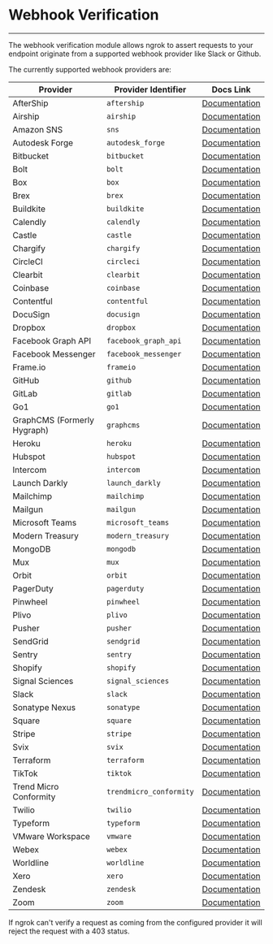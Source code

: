 # Webhook Verification
------------

The webhook verification module allows ngrok to assert requests to your endpoint originate from a supported webhook provider like Slack or Github.

The currently supported webhook providers are:

| Provider | Provider Identifier | Docs Link |
| --- | --- | --- |
| AfterShip | `aftership` | [Documentation](https://www.aftership.com/docs/aftership/95a6c99e13602-webhook-signature) |
| Airship | `airship` | [Documentation](https://support.airship.com/hc/en-us/articles/360032501831-Implementing-a-Signature-Hash-and-Validating-an-Open-Channel-Webhook) |
| Amazon SNS | `sns` | [Documentation](https://docs.aws.amazon.com/sns/latest/dg/sns-verify-signature-of-message.html) |
| Autodesk Forge | `autodesk_forge` | [Documentation](https://forge.autodesk.com/en/docs/webhooks/v1/developers_guide/basics/#secret-token) |
| Bitbucket | `bitbucket` | [Documentation](https://confluence.atlassian.com/bitbucketserver/manage-webhooks-938025878.html#Managewebhooks-webhooksecrets) |
| Bolt | `bolt` | [Documentation](https://help.bolt.com/developers/guides/webhooks/hook-verification/) |
| Box | `box` | [Documentation](https://developer.box.com/guides/webhooks/v2/signatures-v2/) |
| Brex | `brex` | [Documentation](https://developer.brex.com/docs/webhooks/) |
| Buildkite | `buildkite` | [Documentation](https://buildkite.com/docs/apis/webhooks#webhook-signature) |
| Calendly | `calendly` | [Documentation](https://calendly.stoplight.io/docs/api-docs/ZG9jOjM2MzE2MDM4-webhook-signatures#verifying-signatures) |
| Castle | `castle` | [Documentation](https://docs.castle.io/docs/subscribe-to-webhooks) |
| Chargify | `chargify` | [Documentation](https://maxio-chargify.zendesk.com/hc/en-us/articles/5405357509645-Webhooks-Reference#webhook-signature) |
| CircleCI | `circleci` | [Documentation](https://circleci.com/docs/2.0/webhooks/) |
| Clearbit | `clearbit` | [Documentation](https://dashboard.clearbit.com/docs#webhooks-securing-webhooks) |
| Coinbase | `coinbase` | [Documentation](https://docs.cloud.coinbase.com/commerce/docs/webhooks-fields-and-security) |
| Contentful | `contentful` | [Documentation](https://www.contentful.com/developers/docs/extensibility/app-framework/request-verification/) |
| DocuSign | `docusign` | [Documentation](https://developers.docusign.com/platform/webhooks/connect/hmac/) |
| Dropbox | `dropbox` | [Documentation](https://www.dropbox.com/developers/reference/webhooks) |
| Facebook Graph API | `facebook_graph_api` | [Documentation](https://developers.facebook.com/docs/graph-api/webhooks/getting-started/#verification-requests) |
| Facebook Messenger | `facebook_messenger` | [Documentation](https://developers.facebook.com/docs/messenger-platform/webhook/#security) |
| Frame.io | `frameio` | [Documentation](https://developer.frame.io/docs/automations-webhooks/webhooks-overview#verify-webhook-signatures) |
| GitHub | `github` | [Documentation](https://developer.github.com/webhooks/securing/) |
| GitLab | `gitlab` | [Documentation](https://docs.gitlab.com/ee/user/project/integrations/webhooks.html) |
| Go1 | `go1` | [Documentation](https://www.go1.com/developers/partners/concepts/webhook-signature-authentification) |
| GraphCMS (Formerly Hygraph) | `graphcms` | [Documentation](https://graphcms.com/docs/api-reference/basics/webhooks) |
| Heroku | `heroku` | [Documentation](https://devcenter.heroku.com/articles/app-webhooks#securing-webhook-requests) |
| Hubspot | `hubspot` | [Documentation](https://developers.hubspot.com/docs/api/webhooks/validating-requests) |
| Intercom | `intercom` | [Documentation](https://developers.intercom.com/building-apps/docs/webhook-model#section-signed-notifications) |
| Launch Darkly | `launch_darkly` | [Documentation](https://docs.launchdarkly.com/home/connecting/webhooks#signing-webhooks) |
| Mailchimp | `mailchimp` | [Documentation](https://mailchimp.com/developer/transactional/guides/track-respond-activity-webhooks/#authenticating-webhook-requests) |
| Mailgun | `mailgun` | [Documentation](https://documentation.mailgun.com/en/latest/api-webhooks.html#webhooks) |
| Microsoft Teams | `microsoft_teams` | [Documentation](https://docs.microsoft.com/en-us/microsoftteams/platform/webhooks-and-connectors/how-to/add-outgoing-webhook?tabs=verifyhmactoken%2Cdotnet) |
| Modern Treasury | `modern_treasury` | [Documentation](https://docs.moderntreasury.com/docs/verifying-webhooks) |
| MongoDB | `mongodb` | [Documentation](https://www.mongodb.com/docs/realm/endpoints/#payload-signature-verification) |
| Mux | `mux` | [Documentation](https://docs.mux.com/guides/video/verify-webhook-signatures) |
| Orbit | `orbit` | [Documentation](https://orbit.love/knowledge-base/webhooks) |
| PagerDuty | `pagerduty` | [Documentation](https://developer.pagerduty.com/docs/ZG9jOjExMDI5NTkz-verifying-signatures) |
| Pinwheel | `pinwheel` | [Documentation](https://docs.pinwheelapi.com/docs/webhook-signature-verification) |
| Plivo | `plivo` | [Documentation](https://www.plivo.com/docs/sms/concepts/signature-validation) |
| Pusher | `pusher` | [Documentation](https://pusher.com/docs/channels/server_api/webhooks/#authentication) |
| SendGrid | `sendgrid` | [Documentation](https://docs.sendgrid.com/for-developers/tracking-events/getting-started-event-webhook-security-features) |
| Sentry | `sentry` | [Documentation](https://docs.sentry.io/product/integrations/integration-platform/webhooks/#sentry-hook-signature) |
| Shopify | `shopify` | [Documentation](https://help.shopify.com/en/api/getting-started/webhooks) |
| Signal Sciences | `signal_sciences` | [Documentation](https://docs.fastly.com/signalsciences/integrations/generic-webhooks/) |
| Slack | `slack` | [Documentation](https://api.slack.com/docs/verifying-requests-from-slack) |
| Sonatype Nexus | `sonatype` | [Documentation](https://help.sonatype.com/repomanager3/integrations/webhooks/working-with-hmac-payloads) |
| Square | `square` | [Documentation](https://developer.squareup.com/docs/webhooks/step3validate) |
| Stripe | `stripe` | [Documentation](https://stripe.com/docs/webhooks/signatures) |
| Svix | `svix` | [Documentation](https://docs.svix.com/receiving/verifying-payloads/how-manual) |
| Terraform | `terraform` | [Documentation](https://www.terraform.io/cloud-docs/api-docs/notification-configurations#notification-authenticity) |
| TikTok | `tiktok` | [Documentation](https://developers.tiktok.com/doc/webhooks-verification) |
| Trend Micro Conformity | `trendmicro_conformity` | [Documentation](https://cloudone.trendmicro.com/docs/conformity/webhook-communication/) |
| Twilio | `twilio` | [Documentation](https://www.twilio.com/docs/usage/security#test-the-validity-of-your-webhook-signature) |
| Typeform | `typeform` | [Documentation](https://developer.typeform.com/webhooks/secure-your-webhooks/) |
| VMware Workspace | `vmware` | [Documentation](https://docs.vmware.com/en/VMware-Workspace-ONE-UEM/services/System_Settings_On_Prem/GUID-AWT-SYSTEM-ADVANCED-API-NOTIF.html) |
| Webex | `webex` | [Documentation](https://developer.webex.com/docs/api/guides/webhooks#handling-requests-from-webex) |
| Worldline | `worldline` | [Documentation](https://epayments.developer-ingenico.com/documentation/webhooks/) |
| Xero | `xero` | [Documentation](https://developer.xero.com/documentation/guides/webhooks/overview/) |
| Zendesk | `zendesk` | [Documentation](https://developer.zendesk.com/documentation/event-connectors/webhooks/verifying/) |
| Zoom | `zoom` | [Documentation](https://marketplace.zoom.us/docs/api-reference/webhook-reference/#headers) |

If ngrok can't verify a request as coming from the configured provider it will reject the request with a 403 status.
